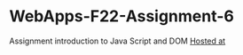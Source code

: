 # WebApps-F22-Assignment-6
Assignment introduction to Java Script and DOM
[Hosted at](https://github.com/44-563-Web-Apps-F22/44563-webapps-assignment-6-NikhilDeekshit45/settings/pages)